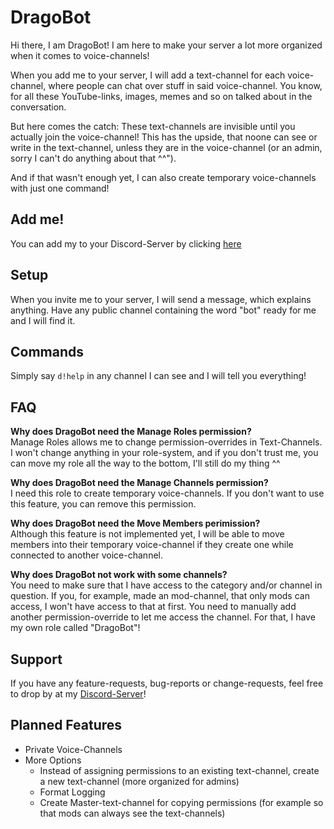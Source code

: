 # DragoBot
Hi there, I am DragoBot!
I am here to make your server a lot more organized when it comes to voice-channels!  

When you add me to your server, I will add a text-channel for each voice-channel, where people can chat over stuff in said voice-channel. You know, for all these YouTube-links, images, memes and so on talked about in the conversation.  

But here comes the catch: These text-channels are invisible until you actually join the voice-channel! This has the upside, that noone can see or write in the text-channel, unless they are in the voice-channel (or an admin, sorry I can't do anything about that ^^").  

And if that wasn't enough yet, I can also create temporary voice-channels with just one command!

## Add me!
You can add my to your Discord-Server by clicking [here](https://discord.com/api/oauth2/authorize?client_id=655496558095237130&permissions=285232144&scope=bot)

## Setup
When you invite me to your server, I will send a message, which explains anything. Have any public channel containing the word "bot" ready for me and I will find it.

## Commands
Simply say `d!help` in any channel I can see and I will tell you everything!

## FAQ
**Why does DragoBot need the Manage Roles permission?**  
Manage Roles allows me to change permission-overrides in Text-Channels. I won't change anything in your role-system, and if you don't trust me, you can move my role all the way to the bottom, I'll still do my thing ^^

**Why does DragoBot need the Manage Channels permission?**  
I need this role to create temporary voice-channels. If you don't want to use this feature, you can remove this permission.

**Why does DragoBot need the Move Members perimission?**  
Although this feature is not implemented yet, I will be able to move members into their temporary voice-channel if they create one while connected to another voice-channel.

**Why does DragoBot not work with some channels?**  
You need to make sure that I have access to the category and/or channel in question. If you, for example, made an mod-channel, that only mods can access, I won't have access to that at first. You need to manually add another permission-override to let me access the channel. For that, I have my own role called "DragoBot"!

## Support
If you have any feature-requests, bug-reports or change-requests, feel free to drop by at my [Discord-Server](https://discord.gg/ffrArfErfH)!

## Planned Features
- Private Voice-Channels
- More Options
  - Instead of assigning permissions to an existing text-channel, create a new text-channel (more organized for admins)
  - Format Logging
  - Create Master-text-channel for copying permissions (for example so that mods can always see the text-channels)
